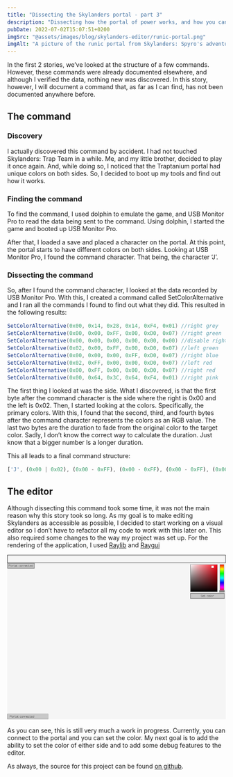 ```yaml
---
title: "Dissecting the Skylanders portal - part 3"
description: "Dissecting how the portal of power works, and how you can play with it too."
pubDate: 2022-07-02T15:07:51+0200
imgSrc: "@assets/images/blog/skylanders-editor/runic-portal.png"
imgAlt: "A picture of the runic portal from Skylanders: Spyro's adventure"
---
```

In the first 2 stories, we’ve looked at the structure of a few commands. However, these commands were already documented elsewhere, and although I verified the data, nothing new was discovered. In this story, however, I will document a command that, as far as I can find, has not been documented anywhere before.

## The command

### Discovery
I actually discovered this command by accident. I had not touched Skylanders: Trap Team in a while. Me, and my little brother, decided to play it once again. And, while doing so, I noticed that the Traptanium portal had unique colors on both sides. So, I decided to boot up my tools and find out how it works.

### Finding the command
To find the command, I used dolphin to emulate the game, and USB Monitor Pro to read the data being sent to the command. Using dolphin, I started the game and booted up USB Monitor Pro.

After that, I loaded a save and placed a character on the portal. At this point, the portal starts to have different colors on both sides. Looking at USB Monitor Pro, I found the command character. That being, the character ‘J’.

### Dissecting the command
So, after I found the command character, I looked at the data recorded by USB Monitor Pro. With this, I created a command called SetColorAlternative and I ran all the commands I found to find out what they did. This resulted in the following results:

```csharp
SetColorAlternative(0x00, 0x14, 0x28, 0x14, 0xF4, 0x01) //right grey
SetColorAlternative(0x00, 0x00, 0xFF, 0x00, 0xD0, 0x07) //right green
SetColorAlternative(0x00, 0x00, 0x00, 0x00, 0x00, 0x00) //disable right side
SetColorAlternative(0x02, 0x00, 0xFF, 0x00, 0xD0, 0x07) //left green
SetColorAlternative(0x00, 0x00, 0x00, 0xFF, 0xD0, 0x07) //right blue
SetColorAlternative(0x02, 0xFF, 0x00, 0x00, 0xD0, 0x07) //left red
SetColorAlternative(0x00, 0xFF, 0x00, 0x00, 0xD0, 0x07) //right red
SetColorAlternative(0x00, 0x64, 0x3C, 0x64, 0xF4, 0x01) //right pink
```

The first thing I looked at was the side. What I discovered, is that the first byte after the command character is the side where the right is 0x00 and the left is 0x02. Then, I started looking at the colors. Specifically, the primary colors. With this, I found that the second, third, and fourth bytes after the command character represents the colors as an RGB value. The last two bytes are the duration to fade from the original color to the target color. Sadly, I don’t know the correct way to calculate the duration. Just know that a bigger number Is a longer duration.

This all leads to a final command structure:

```js
['J', (0x00 | 0x02), (0x00 - 0xFF), (0x00 - 0xFF), (0x00 - 0xFF), (0x00 - 0xFF), (0x00 - 0xFF)]
```

## The editor
Although dissecting this command took some time, it was not the main reason why this story took so long. As my goal is to make editing Skylanders as accessible as possible, I decided to start working on a visual editor so I don’t have to refactor all my code to work with this later on. This also required some changes to the way my project was set up. For the rendering of the application, I used [Raylib](https://github.com/raysan5/raylib) and [Raygui](https://github.com/raysan5/raygui)

![A screenshot of the editor in it's current state](../../assets/images/blog/skylanders-editor/editor-raylib.png)

As you can see, this is still very much a work in progress. Currently, you can connect to the portal and you can set the color. My next goal is to add the ability to set the color of either side and to add some debug features to the editor.

As always, the source for this project can be found [on github](https://github.com/mandar1jn/SkylandersEditor).